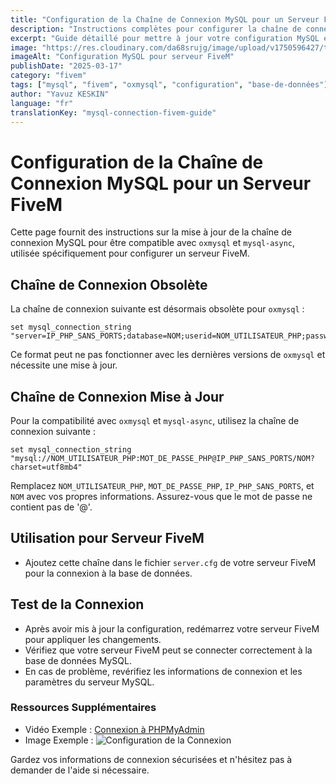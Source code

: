 ```yaml
---
title: "Configuration de la Chaîne de Connexion MySQL pour un Serveur FiveM"
description: "Instructions complètes pour configurer la chaîne de connexion MySQL compatible avec oxmysql et mysql-async pour votre serveur FiveM"
excerpt: "Guide détaillé pour mettre à jour votre configuration MySQL et assurer la compatibilité avec les dernières versions d'oxmysql sur FiveM."
image: "https://res.cloudinary.com/da68srujg/image/upload/v1750596427/t%C3%A9l%C3%A9chargement_1_i6moaf.png"
imageAlt: "Configuration MySQL pour serveur FiveM"
publishDate: "2025-03-17"
category: "fivem"
tags: ["mysql", "fivem", "oxmysql", "configuration", "base-de-données"]
author: "Yavuz KESKIN"
language: "fr"
translationKey: "mysql-connection-fivem-guide"
---
```


# Configuration de la Chaîne de Connexion MySQL pour un Serveur FiveM

Cette page fournit des instructions sur la mise à jour de la chaîne de connexion MySQL pour être compatible avec `oxmysql` et `mysql-async`, utilisée spécifiquement pour configurer un serveur FiveM.

## Chaîne de Connexion Obsolète

La chaîne de connexion suivante est désormais obsolète pour `oxmysql` :

```text
set mysql_connection_string "server=IP_PHP_SANS_PORTS;database=NOM;userid=NOM_UTILISATEUR_PHP;password=MOT_DE_PASSE_PHP"
```

Ce format peut ne pas fonctionner avec les dernières versions de `oxmysql` et nécessite une mise à jour.

## Chaîne de Connexion Mise à Jour

Pour la compatibilité avec `oxmysql` et `mysql-async`, utilisez la chaîne de connexion suivante :

```text
set mysql_connection_string "mysql://NOM_UTILISATEUR_PHP:MOT_DE_PASSE_PHP@IP_PHP_SANS_PORTS/NOM?charset=utf8mb4"
```

Remplacez `NOM_UTILISATEUR_PHP`, `MOT_DE_PASSE_PHP`, `IP_PHP_SANS_PORTS`, et `NOM` avec vos propres informations. Assurez-vous que le mot de passe ne contient pas de '@'.

## Utilisation pour Serveur FiveM

- Ajoutez cette chaîne dans le fichier `server.cfg` de votre serveur FiveM pour la connexion à la base de données.

## Test de la Connexion

- Après avoir mis à jour la configuration, redémarrez votre serveur FiveM pour appliquer les changements.
- Vérifiez que votre serveur FiveM peut se connecter correctement à la base de données MySQL.
- En cas de problème, revérifiez les informations de connexion et les paramètres du serveur MySQL.

### Ressources Supplémentaires

- Vidéo Exemple : [Connexion à PHPMyAdmin](https://www.twitch.tv/videos/1553873661)
- Image Exemple : ![Configuration de la Connexion](https://cdn.discordapp.com/attachments/904885146468106280/1016760495103025185/sql_connect.png)

Gardez vos informations de connexion sécurisées et n'hésitez pas à demander de l'aide si nécessaire.